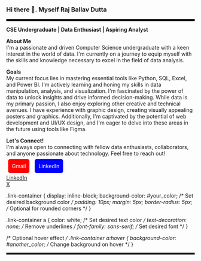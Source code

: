 ### Hi there 👋. Myself Raj Ballav Dutta ###

<hr style="border: 2px solid black;"> 

**CSE Undergraduate | Data Enthusiast | Aspiring Analyst**


**About Me**
<br>
I'm a passionate and driven Computer Science undergraduate with a keen interest in the world of data. I'm currently on a journey to equip myself with the skills and knowledge necessary to excel in the field of data analysis.

**Goals**
<br>
My current focus lies in mastering essential tools like Python, SQL, Excel, and Power BI. I'm actively learning and honing my skills in data manipulation, analysis, and visualization. I'm fascinated by the power of data to unlock insights and drive informed decision-making. While data is my primary passion, I also enjoy exploring other creative and technical avenues. I have experience with graphic design, creating visually appealing posters and graphics. Additionally, I'm captivated by the potential of web development and UI/UX design, and I'm eager to delve into these areas in the future using tools like Figma.

**Let's Connect!**
<br>
I'm always open to connecting with fellow data enthusiasts, collaborators, and anyone passionate about technology. Feel free to reach out!
<br><br>
<a href="duttaraj327@gmail.com" img src="" style="background-color: red; color: white; padding: 10px; margin: 5px; text-decoration: none; border-radius: 5px;">Gmail</a>
<a href="www.linkedin.com/in/raj-ballav-dutta-00242a303" img src="https://www.edigitalagency.com.au/wp-content/uploads/Linkedin-logo-png.png" style="background-color: blue; color: white; padding: 10px; margin: 5px; text-decoration: none; border-radius: 5px;">LinkedIn</a>
<div class="link-container">
    <a href="www.linkedin.com/in/raj-ballav-dutta-00242a303">LinkedIn</a>
</div>
<div class="link-container">
    <a href="www.x.com/raj_b_dutta?t=">X</a>
</div>

.link-container {
    display: inline-block;
    background-color: #your_color; /* Set desired background color */
    padding: 10px;
    margin: 5px;
    border-radius: 5px; /* Optional for rounded corners */
}

.link-container a {
    color: white; /* Set desired text color */
    text-decoration: none; /* Remove underlines */
    font-family: sans-serif; /* Set desired font */
}

/* Optional hover effect */
.link-container a:hover {
    background-color: #another_color; /* Change background on hover */
}
<br>
<hr style="border: 2px solid black;"> 



<!--
**r1sh1raj01/r1sh1raj01** is a ✨ _special_ ✨ repository because its `README.md` (this file) appears on your GitHub profile.

Here are some ideas to get you started:

- 🔭 I’m currently working on ...
- 🌱 I’m currently learning ...
- 👯 I’m looking to collaborate on ...
- 🤔 I’m looking for help with ...
- 💬 Ask me about ...
- 📫 How to reach me: ...
- 😄 Pronouns: ...
- ⚡ Fun fact: ...
-->
